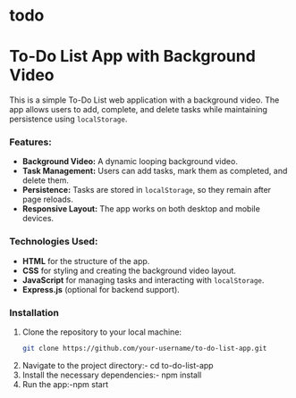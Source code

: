 # todo
# To-Do List App with Background Video

This is a simple To-Do List web application with a background video. The app allows users to add, complete, and delete tasks while maintaining persistence using `localStorage`.

### Features:
- **Background Video:** A dynamic looping background video.
- **Task Management:** Users can add tasks, mark them as completed, and delete them.
- **Persistence:** Tasks are stored in `localStorage`, so they remain after page reloads.
- **Responsive Layout:** The app works on both desktop and mobile devices.

### Technologies Used:
- **HTML** for the structure of the app.
- **CSS** for styling and creating the background video layout.
- **JavaScript** for managing tasks and interacting with `localStorage`.
- **Express.js** (optional for backend support).

### Installation

1. Clone the repository to your local machine:
   ```bash
   git clone https://github.com/your-username/to-do-list-app.git
2. Navigate to the project directory:- cd to-do-list-app
3. Install the necessary dependencies:- npm install
4. Run the app:-npm start
